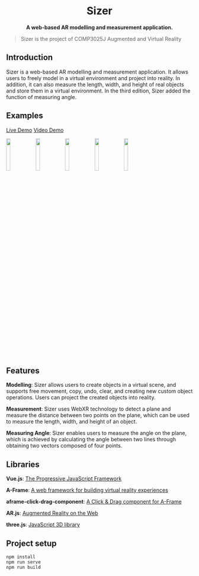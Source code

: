 <h1 align="center">Sizer</h1>

<p align="center"><strong>A web-based AR modelling and measurement application.</strong></p>

> Sizer is the project of COMP3025J Augmented and Virtual Reality

## Introduction
Sizer is a web-based AR modelling and measurement application. It allows users to freely model in a virtual environment and project into reality. In addition, it can also measure the length, width, and height of real objects and store them in a virtual environment. In the third edition, Sizer added the function of measuring angle.

## Examples
<a href="https://rtkcode.github.io/Sizer/v3">Live Demo</a>
<a href="https://youtu.be/qyB4y9Armi0">Video Demo</a>

<p>
  <img width="15%" src="https://f000.backblazeb2.com/b2api/v1/b2_download_file_by_id?fileId=4_z9e80f94b4a0900107f1b0d1a_f1110c0081fdf5b46_d20201204_m134535_c000_v0001073_t0025">
  <img width="15%" src="https://f000.backblazeb2.com/b2api/v1/b2_download_file_by_id?fileId=4_z9e80f94b4a0900107f1b0d1a_f118632675ad91a85_d20201204_m134538_c000_v0001071_t0022">
  <img width="15%" src="https://f000.backblazeb2.com/b2api/v1/b2_download_file_by_id?fileId=4_z9e80f94b4a0900107f1b0d1a_f112b381814ee7a02_d20201204_m134540_c000_v0001062_t0006">
  <img width="15%" src="https://f000.backblazeb2.com/b2api/v1/b2_download_file_by_id?fileId=4_z9e80f94b4a0900107f1b0d1a_f10821ff21aa2afed_d20201204_m134541_c000_v0001069_t0039">
  <img width="15%" src="https://f000.backblazeb2.com/b2api/v1/b2_download_file_by_id?fileId=4_z9e80f94b4a0900107f1b0d1a_f10384f88784ca536_d20201204_m134542_c000_v0001077_t0021">
</p>

## Features
**Modelling**: Sizer allows users to create objects in a virtual scene, and supports free movement, copy, undo, clear, and creating new custom object operations. Users can project the created objects into reality.

**Measurement**: Sizer uses WebXR technology to detect a plane and measure the distance between two points on the plane, which can be used to measure the length, width, and height of an object.

**Measuring Angle**: Sizer enables users to measure the angle on the plane, which is achieved by calculating the angle between two lines through obtaining two vectors composed of four points.

## Libraries
**Vue.js**: <a href="https://vuejs.org/">The Progressive JavaScript Framework</a>

**A-Frame**: <a href="https://github.com/aframevr/aframe">A web framework for building virtual reality experiences</a>

**aframe-click-drag-component**: <a href="https://github.com/jesstelford/aframe-click-drag-component">A Click & Drag component for A-Frame</a>

**AR.js**: <a href="https://ar-js-org.github.io/AR.js-Docs/">Augmented Reality on the Web</a>

**three.js**: <a href="https://threejs.org/">JavaScript 3D library</a>

## Project setup
```
npm install
npm run serve
npm run build
```
